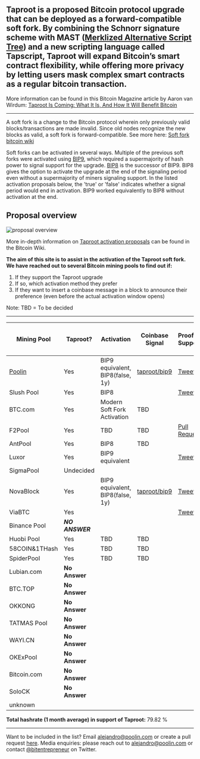 ## Taproot is a proposed Bitcoin protocol upgrade that can be deployed as a forward-compatible soft fork. By combining the Schnorr signature scheme with MAST ([Merklized Alternative Script Tree](https://bitcoin.stackexchange.com/questions/99539/what-are-merklized-alternative-script-trees)) and a new scripting language called Tapscript, Taproot will expand Bitcoin’s smart contract flexibility, while offering more privacy by letting users mask complex smart contracts as a regular bitcoin transaction.
More information can be found in this Bitcoin Magazine article by Aaron van Wirdum: [Taproot Is Coming: What It Is, And How It Will Benefit Bitcoin](https://bitcoinmagazine.com/articles/taproot-coming-what-it-and-how-it-will-benefit-bitcoin)

------

A soft fork is a change to the Bitcoin protocol wherein only previously valid blocks/transactions are made invalid. Since old nodes recognize the new blocks as valid, a soft fork is forward-compatible. See more here: [Soft fork bitcoin wiki](https://en.bitcoin.it/wiki/Softfork) 

Soft forks can be activated in several ways. Multiple of the previous soft forks were activated using [BIP9](https://en.bitcoin.it/wiki/BIP_0009), which required a supermajority of hash power to signal support for the upgrade. [BIP8](https://en.bitcoin.it/wiki/BIP_0008) is the successor of BIP9. BIP8 gives the option to activate the upgrade at the end of the signaling period even without a supermajority of miners signaling support. In the listed activation proposals below, the 'true' or 'false' indicates whether a signal period would end in activation. BIP9 worked equivalently to BIP8 without activation at the end.

## Proposal overview

![proposal overview](https://en.bitcoin.it/w/images/en/1/19/Activation-timeline.png)

More in-depth information on [Taproot activation proposals](https://en.bitcoin.it/wiki/Taproot_activation_proposals) can be found in the Bitcoin Wiki.

**The aim of this site is to assist in the activation of the Taproot soft fork. We have reached out to several Bitcoin mining pools to find out if:**

1. If they support the Taproot upgrade
1. If so, which activation method they prefer
1. If they want to insert a coinbase message in a block to announce their preference (even before the actual activation window opens)

Note: TBD = To be decided

------

 Mining Pool |   Taproot?     |  Activation | Coinbase Signal | Proof of Support | [Global Hashrate % (1 month](https://btc.com/stats/pool?pool_mode=month)
------------ | ------------- | ------------- | ------------- | ------------- | ------------- |
[Poolin](https://poolin.com) | Yes | BIP9 equivalent, BIP8(false, 1y) | [taproot/bip9](https://explorer.poolin.com/block/0000000000000000000698859d225da3129461173d6a9c07b2849edc9da0a12d) | [Tweet](https://twitter.com/officialpoolin/status/1329021070918230017) | 12.49 %	
Slush Pool | Yes | BIP8 |  | [Tweet](https://twitter.com/slush_pool/status/1329051461100204032) | 2.96 %	
BTC.com | Yes | Modern Soft Fork Activation | TBD | | 9.87 %	
F2Pool | Yes | TBD | TBD | [Pull Request](https://github.com/taprootactivation/Taproot-Activation/pull/4) | 19.28 %	
AntPool | Yes | BIP8 | TBD | | 10.05 %
Luxor | Yes | BIP9 equivalent | | [Tweet](https://twitter.com/LuxorTechTeam/status/1329537408790978560) | 0.4%
SigmaPool | Undecided | | | | 0.16 %	
NovaBlock  | Yes | BIP9 equivalent, BIP8(false, 1y) | [taproot/bip9](https://explorer.poolin.com/block/000000000000000000099e89321b5b7942d9b615393965a2c8990dc6c431b745) | [Tweet](https://twitter.com/bitentrepreneur/status/1331570001552297984/likes) | 1.5 %	 |
ViaBTC   | Yes | | | [Tweet](https://twitter.com/yhaiyang/status/1332402832075411456)| 7.18 %
Binance Pool | <strong><em>NO ANSWER</em></strong> | | | | 11.23 %	
Huobi Pool | Yes | TBD | TBD| | 9.71 %	
58COIN&1THash	| Yes | TBD | TBD| | 5.86 %	
SpiderPool	| Yes | TBD | TBD| | 0.52 %	
Lubian.com | **No Answer** | | | | 4.05 %
BTC.TOP | **No Answer** | | | | 1.71 %
OKKONG | **No Answer** |  | | | .39 %
TATMAS Pool | **No Answer** | | | | .39 %
WAYI.CN | **No Answer** | | | | .3 %
OKExPool | **No Answer** | | | | .07 %
Bitcoin.com | **No Answer** | | | | .05 %
SoloCK | **No Answer** |  | | | .02%
unknown | | | | | 2.3 %


**Total hashrate (1 month average) in support of Taproot:** 79.82 %

------

Want to be included in the list? Email <alejandro@poolin.com> or create a pull request [here](https://github.com/taprootactivation). 
Media enquiries: please reach out to <alejandro@poolin.com> or contact [@bitentrepreneur](https://twitter.com/bitentrepreneur) on Twitter.

